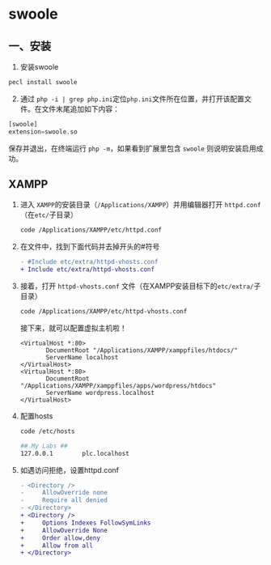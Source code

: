 # swoole



## 一、安装

1. 安装swoole

```bash
pecl install swoole
```

2. 通过 `php -i | grep php.ini`定位`php.ini`文件所在位置，并打开该配置文件。在文件末尾追加如下内容：

```php
[swoole]
extension=swoole.so
```

保存并退出，在终端运行 `php -m`，如果看到扩展里包含 `swoole` 则说明安装启用成功。







## XAMPP

1. 进入 `XAMPP`的安装目录（`/Applications/XAMPP`）并用编辑器打开 `httpd.conf`（在`etc/`子目录） 

   ```bash
   code /Applications/XAMPP/etc/httpd.conf
   ```

2. 在文件中，找到下面代码并去掉开头的#符号

   ```diff
   - #Include etc/extra/httpd-vhosts.conf
   + Include etc/extra/httpd-vhosts.conf
   ```

3. 接着，打开 `httpd-vhosts.conf` 文件（在XAMPP安装目标下的`etc/extra/`子目录）

   ```bash
   code /Applications/XAMPP/etc/httpd-vhosts.conf
   ```

   接下来，就可以配置虚拟主机啦！

   ```basic
   <VirtualHost *:80>
          DocumentRoot "/Applications/XAMPP/xamppfiles/htdocs/"
          ServerName localhost
   </VirtualHost>
   <VirtualHost *:80>
          DocumentRoot "/Applications/XAMPP/xamppfiles/apps/wordpress/htdocs"
          ServerName wordpress.localhost
   </VirtualHost>
   ```

4. 配置hosts

   ```bash
   code /etc/hosts
   
   ## My Labs ##
   127.0.0.1        plc.localhost
   ```

5. 如遇访问拒绝，设置httpd.conf

   ```diff
   - <Directory />
   -     AllowOverride none
   -     Require all denied
   - </Directory>
   + <Directory />
   +     Options Indexes FollowSymLinks
   +     AllowOverride None
   +     Order allow,deny
   +     Allow from all
   + </Directory>
   ```







